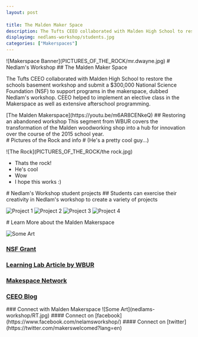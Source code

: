 ```yaml
---
layout: post

title: The Malden Maker Space
description: The Tufts CEEO collaborated with Malden High School to restore the schools basement workshop.
displayimg: nedlams-workshop/students.jpg
categories: ["Makerspaces"]
---
```


<div class="image_text_overlay" markdown="1">
![Makerspace Banner](PICTURES_OF_THE_ROCK/mr.dwayne.jpg)
# Nedlam's Workshop
## The Malden Maker Space

The Tufts CEEO collaborated with Malden High School to restore the schools basement workshop
and submit a $300,000 National Science Foundation (NSF) to support programs in the makerspace, dubbed Nedlam's workshop.
CEEO helped to implement an elective class in the Makerspace as well as extensive afterschool programming.
</div>

<div class="video_text_overlay" markdown="1">
[The Malden Makerspace](https://youtu.be/m6AR8CENkeQ)
## Restoring an abandoned workshop
This segment from WBUR covers the transformation of the Malden woodworking shop into a hub for innovation over the course of the 2015 school year.
</div>

<div class="free_write" markdown="1">
# Pictures of the Rock and info
# (He's a pretty cool guy...)

![The Rock](PICTURES_OF_THE_ROCK/the rock.jpg)
- Thats the rock!
- He's cool
- Wow
- I hope this works :)
</div>

<div class="free_write" markdown="1">
# Nedlam's Workshop student projects
##  Students can exercise their creativity in Nedlam's workshop to create a variety of projects

![Project 1](nedlams-workshop/project1.jpg)
![Project 2](nedlams-workshop/project2.jpg)
![Project 3](nedlams-workshop/project3.jpg)
![Project 4](nedlams-workshop/project4.jpg)
</div>

<div class="free_write" markdown="1">
# Learn More about the Malden Makerspace

![Some Art](nedlams-workshop/clutter.jpg)

### [NSF Grant](https://www.nsf.gov/discoveries/disc_summ.jsp?cntn_id=135609)
### [Learning Lab Article by WBUR](http://learninglab.legacy.wbur.org/2015/03/11/inquiry-based-arts-and-engineering-space-enriches-student-learning/)
### [Makespace Network](https://blog.tuftsceeo.org/2015/04/21/nedlams-workshop/)
### [CEEO Blog](https://blog.tuftsceeo.org/2015/04/21/nedlams-workshop/)
</div>

<div class="free_write" markdown="1">
### Connect with Malden Makerspace
![Some Art](nedlams-workshop/RT.jpg)
#### Connect on [facebook](https://www.facebook.com/nelamsworkshop/)
#### Connect on [twitter](https://twitter.com/makerswelcomed?lang=en)

</div>
